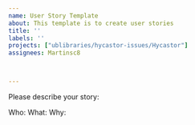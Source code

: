```yaml
---
name: User Story Template
about: This template is to create user stories
title: ''
labels: ''
projects: ["ublibraries/hycastor-issues/Hycastor"]
assignees: Martinsc8



---
```

Please describe your story:


Who:
What:
Why:
